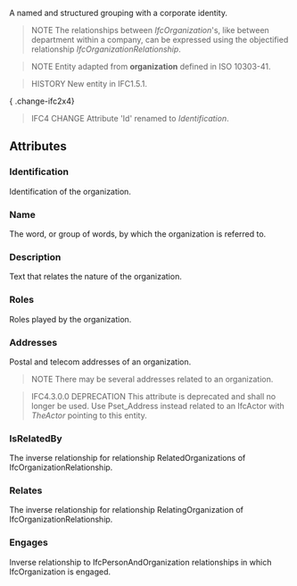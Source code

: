 A named and structured grouping with a corporate identity.

<!-- end of short definition -->


> NOTE The relationships between _IfcOrganization_'s, like between department within a company, can be expressed using the objectified relationship _IfcOrganizationRelationship_.

> NOTE Entity adapted from **organization** defined in ISO 10303-41.

> HISTORY New entity in IFC1.5.1.

{ .change-ifc2x4}
> IFC4 CHANGE Attribute 'Id' renamed to _Identification_.

## Attributes

### Identification
Identification of the organization.

### Name
The word, or group of words, by which the organization is referred to.

### Description
Text that relates the nature of the organization.

### Roles
Roles played by the organization.

### Addresses
Postal and telecom addresses of an organization.

> NOTE There may be several addresses related to an organization.

> IFC4.3.0.0 DEPRECATION This attribute is deprecated and shall no longer be used. Use Pset_Address instead related to an IfcActor with _TheActor_ pointing to this entity.

### IsRelatedBy
The inverse relationship for relationship RelatedOrganizations of IfcOrganizationRelationship.

### Relates
The inverse relationship for relationship RelatingOrganization of IfcOrganizationRelationship.

### Engages
Inverse relationship to IfcPersonAndOrganization relationships in which IfcOrganization is engaged.
